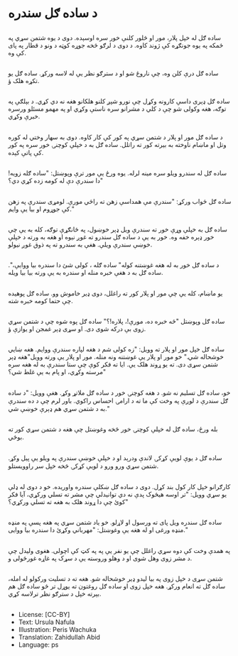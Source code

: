 # د ساده ګل سندره

##
ساده ګل له خپل پلار، مور او څلور کلنې خور سره اوسېده. دوی د یوه شتمن سړي په ځمکه په یوه جونګړه کې ژوند کاوه. د دوی د لرګو څخه جوړه کوټه د ونو د قطار په پای کې وه.

##
ساده ګل درې کلن وه، چې ناروغ شو او د سترګو نظر يې له لاسه ورکړ. ساده ګل يو تکړه هلک ؤ.

##
ساده ګل ډېری داسې کارونه وکړل چې نورو شپږ کلنو هلکانو هغه نه دي کړي. د بېلګې په توګه، هغه وکولی شو چې د کلي د مشرانو سره ناستې وکړي او په مهمو مسئلو ورسره خبرې وکړي.

##
د ساده ګل مور او پلار د شتمن سړي په کور کې کار کاوه. دوی به سهار وختي له کوره وتل او ماښام ناوخته به بیرته کور ته راتلل. ساده ګل به د خپلې کوچنۍ خور سره په کور کې پاتې کېده.

##
ساده ګل له سندرو ويلو سره مينه لرله. يوه ورځ يې مور ترې وپوښتل: &#34;ساده ګله زویه! دا سندرې دې له کومه زده کړي دي؟&#34;

##
ساده ګل ځواب ورکړ: &#34;سندرې مې همداسې زهن ته راځي مورې. لومړی سندرې په زهن کې جوړوم او بيا یې وایم.&#34;

##
ساده ګل به خپلې وړې خور ته سندرې ويل ډېر خوښول، په ځانګړې توګه، کله به یې چې خور ډېره خفه وه. خور به يې د ساده ګل سندرو ته غوږ نیوه او هغه به ورته د خپلې خوښې سندرې ویلې. هغې به سندرو ته په ذوق غوږ نیولو.

##
د ساده ګل خور به له هغه غوښتنه کوله&#34; ساده ګله ، کولی شئ دا سندره بیا ووایې،&#34;. ساده ګل به د هغې خبره منله او سندره به یې ورته بیا بيا ویله.

##
یو ماښام، کله یې چې مور او پلار کور ته راغلل، دوی ډیر خاموش وو. ساده ګل پوهیده چې حتما کومه خبره شته.

##
ساده ګل وپوښتل &#34;څه خبره ده، مورې!، پلاره!؟&#34; ساده ګل پوه شوه چې د شتمن سړي زوی بې درکه شوی دی. او سړی ډېر غمجن او یوازې ؤ.

##
ساده ګل خپل مور او پلار ته وويل: &#34;زه کولی شم د هغه لپاره سندرې ووايم. هغه ښايي خوشحاله شي.&#34; خو مور او پلار یې غوښتنه ونه منله. مور او پلار یې ورته وویل&#34;هغه ډېر شتمن سړی دی. ته یو ړوند هلک یې. ایا ته فکر کوې چې ستا سندرې به له هغه سره مرسته وکړي، او پام به یې غلط شي؟&#34;

##
خو، ساده ګل تسلیم نه شو. د هغه کوچنۍ خور د ساده ګل ملاتړ وکړ. هغې وويل: &#34;د ساده ګل سندرې د لوږې په وخت کې ما ته د ارامۍ احساس راکوي. باور لرم چې د ده سندرې به د شتمن سړي هم ډېرې خوښې شي.&#34;

##
بله ورځ، ساده ګل له خپلې کوچنۍ خور څخه وغوښتل چې هغه د شتمن سړي کور ته بوځي.

##
ساده ګل د یوې لویې کړکۍ لاندې ودرېد او د خپلې خوښې سندرې په ویلو یې پیل وکړ. شتمن سړي ورو ورو د لویې کړکۍ څخه خپل سر راوویستلو.

##
کارګرانو خپل کار کول بند کړل. دوی د ساده ګل ښکلې سندره واوريده. خو د دوی له ډلې يو سړي وويل: &#34;تر اوسه هيڅوک پدې نه دي توانيدلي چې مشر ته تسلي ورکړي، آيا فکر کوئ چې دا ړوند هلک به هغه ته تسلي ورکړي؟&#34;

##
ساده ګل سندره ویل پای ته ورسول او لاړلو. خو یاد شتمن سړي په هغه پسې په منډه منډه ورغی او له هغه یې وغوښتل: &#34;مهرباني وکړئ دا سندره بیا ووایی.&#34;

##
په همدې وخت کې دوه سړي راغلل چې یو نفر یې په په کټ کې اچولی. هغوی ولیدل چې د مشر زوی وهل شوی او د وهلو وروسته یې د سړک په غاړه غورځولی و.

##
شتمن سړی د خپل زوی په بیا لیدو ډیر خوشحاله شو. هغه ته د تسلیت ورکولو له امله، ساده ګل ته انعام ورکړ. هغه خپل زوی او ساده ګل روغتون ته يوړل تر څو ساده ګل هم بېرته خپل د سترګو نظر ترلاسه کړي.

##
* License: [CC-BY]
* Text: Ursula Nafula
* Illustration: Peris Wachuka
* Translation: Zahidullah Abid
* Language: ps

